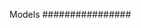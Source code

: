 Models
################

<!-- .. automodule:: genolearn.models
    :members:

.. autoclass:: DataLoader -->